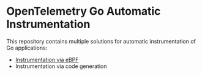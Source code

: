 # OpenTelemetry Go Automatic Instrumentation

This repository contains multiple solutions for automatic instrumentation of Go applications:

- [Instrumentation via eBPF](ebpf-based/README.md)
- Instrumentation via code generation
